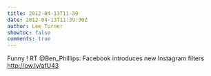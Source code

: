 ```yaml
---
title: 2012-04-13T11-39
date: 2012-04-13T11:39:30Z
author: Lee Turner
showtoc: false
comments: true
---
```


Funny ! RT @Ben_Phillips: Facebook introduces new Instagram filters http://ow.ly/afU43


